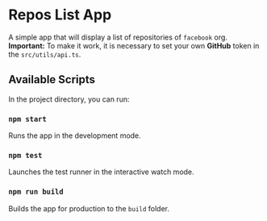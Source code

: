 # Repos List App

A simple app that will display a list of repositories of `facebook` org.<br/>
**Important:** To make it work, it is necessary to set your own **GitHub** token in the `src/utils/api.ts`.


## Available Scripts

In the project directory, you can run:

### `npm start`

Runs the app in the development mode.

### `npm test`

Launches the test runner in the interactive watch mode.

### `npm run build`

Builds the app for production to the `build` folder.
